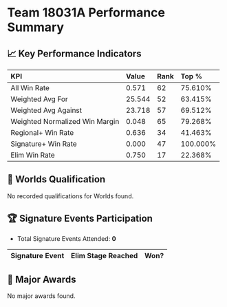 # Team 18031A Performance Summary

## 📈 Key Performance Indicators
| KPI | Value | Rank | Top % |
|:---|:---|:---|:---|
| All Win Rate | 0.571 | 62 | 75.610% |
| Weighted Avg For | 25.544 | 52 | 63.415% |
| Weighted Avg Against | 23.718 | 57 | 69.512% |
| Weighted Normalized Win Margin | 0.048 | 65 | 79.268% |
| Regional+ Win Rate | 0.636 | 34 | 41.463% |
| Signature+ Win Rate | 0.000 | 47 | 100.000% |
| Elim Win Rate | 0.750 | 17 | 22.368% |


## 🎯 Worlds Qualification
No recorded qualifications for Worlds found.

## 🏆 Signature Events Participation
- Total Signature Events Attended: **0**

| Signature Event | Elim Stage Reached | Won? |
|:----------------|:-------------------|:----|


## 🥇 Major Awards
No major awards found.
